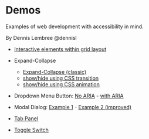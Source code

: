 # Demos

Examples of web development with accessibility in mind.

By Dennis Lembree @dennisl

- [Interactive elements within grid layout](https://weboverhauls.github.io/demos/grid/)

- Expand-Collapse
  - [Expand-Collapse (classic)](https://weboverhauls.github.io/demos/expand-collapse/)
  - [show/hide using CSS transition](https://weboverhauls.github.io/demos/transition/transition.html)
  - [show/hide using CSS animation](https://weboverhauls.github.io/demos/transition/animation.html)

- Dropdown Menu Button: [No ARIA](https://weboverhauls.github.io/demos/menu-button/no_aria.html) - [with ARIA](https://weboverhauls.github.io/demos/menu-button/with_aria.html)

- Modal Dialog: [Example 1](https://weboverhauls.github.io/demos/modal/modal_demo.html) - [Example 2 (improved)](https://weboverhauls.github.io/demos/modal/modal_demo2.html)

- [Tab Panel](https://weboverhauls.github.io/demos/tab-panel/)

- [Toggle Switch](https://weboverhauls.github.io/demos/toggle_switch/)
